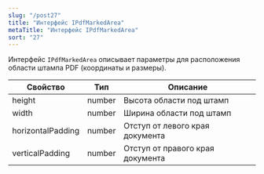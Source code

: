 ```yaml
---
slug: "/post27"
title: "Интерфейс IPdfMarkedArea"
metaTitle: "Интерфейс IPdfMarkedArea"
sort: "27"
---
```



Интерфейс `IPdfMarkedArea` описывает параметры для расположения области штампа PDF (координаты и размеры).

| Свойство | Тип | Описание |
| --- | --- | --- |
| height | number | Высота области под штамп |
| width | number | Ширина области под штамп |
| horizontalPadding | number | Отступ от левого края документа |
| verticalPadding | number | Отступ от правого края документа |
